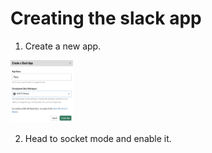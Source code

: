 # Creating the slack app 

1. Create a new app.

<img src="images/step1.png" width="100" height="100" />

2. Head to socket mode and enable it.
